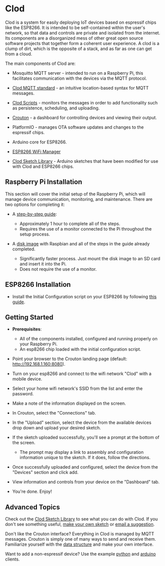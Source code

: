 Clod
======

Clod is a system for easily deploying IoT devices based on espressif chips like the ESP8266. It is intended to be self-contained within the user's network, so that data and controls are private and isolated from the internet. Its components are a disorganized mess of other great open source software projects that together form a coherent user experience. A clod is a clump of dirt, which is the opposite of a stack, and as far as one can get from a cloud.

The main components of Clod are:

* Mosquitto MQTT server - intended to run on a Raspberry Pi, this facilitates communication with the devices via the MQTT protocol.

* [Clod MQTT standard](https://github.com/jakeloggins/Clod-MQTT-standard) - an intuitive location-based syntax for MQTT messages.

* [Clod Scripts](https://github.com/jakeloggins/Clod-scripts) - monitors the messages in order to add functionality such as persistence, scheduling, and uploading.

* [Crouton](https://github.com/jakeloggins/crouton-new) - a dashboard for controlling devices and viewing their output.

* PlatformIO - manages OTA software updates and changes to the espressif chips.

* Arduino core for ESP8266.

* [ESP8266 WiFi Manager](https://github.com/tzapu/WiFiManager)

* [Clod Sketch Library](https://github.com/jakeloggins/Clod-sketch-library) - Arduino sketches that have been modified for use with Clod and ESP8266 chips.



Raspberry Pi Installation
--------------------------

This section will cover the initial setup of the Raspberry Pi, which will manage device communication, monitoring, and maintenance. There are two options for completing it:

* A [step-by-step guide](pi-install.md):
  * Approximately 1 hour to complete all of the steps.
  * Requires the use of a monitor connected to the Pi throughout the setup process.

* A [disk image](disk-image-install.md) with Raspbian and all of the steps in the guide already completed.
  * Significantly faster process. Just mount the disk image to an SD card and insert it into the Pi.
  * Does not require the use of a monitor.



ESP8266 Installation
--------------------

* Install the Initial Configuration script on your ESP8266 by following [this guide](https://github.com/jakeloggins/Clod/blob/master/esp-install.md).


Getting Started
----------------

* **Prerequisites**:
  * All of the components installed, configured and running properly on your Raspberry Pi. 
  * An esp8266 chip loaded with the initial configuration script.


* Point your browser to the Crouton landing page (default: http://192.168.1.160:8080).

* Turn on your esp8266 and connect to the wifi network "Clod" with a mobile device.

* Select your home wifi network's SSID from the list and enter the password.

* Make a note of the information displayed on the screen.

* In Crouton, select the "Connections" tab.

* In the "Upload" section, select the device from the available devices drop down and upload your desired sketch.

* If the sketch uploaded successfully, you'll see a prompt at the bottom of the screen.

  * The prompt may display a link to assembly and configuration information unique to the sketch. If it does, follow the directions. 

* Once successfully uploaded and configured, select the device from the "Devices" section and click add.

* View information and controls from your device on the "Dashboard" tab.

* You're done. Enjoy!


Advanced Topics
---------------

Check out the [Clod Sketch Library](https://github.com/jakeloggins/Clod-sketch-library) to see what you can do with Clod. If you don't see something useful, [make your own sketch](https://github.com/jakeloggins/Clod-sketch-library#custom-sketch-protocol) or [email a suggestion]().

Don't like the Crouton interface? Everything in Clod is managed by MQTT messages. Crouton is simply one of many ways to send and receive them. Familiarize yourself with the [data structure](https://github.com/jakeloggins/crouton-new/blob/master/example_of_objects.md) and make your own interface. 

Want to add a non-espressif device? Use the example [python](https://github.com/jakeloggins/Clod-scripts/tree/master/clients/python) and [arduino](https://github.com/jakeloggins/Clod-scripts/tree/master/clients/non_esp_arduino_example_basic_blink) clients.

